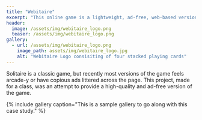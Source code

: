 ```yaml
---
title: "Webitaire"
excerpt: "This online game is a lightweight, ad-free, web-based version of solitaire."
header:
  image: /assets/img/webitaire_logo.png
  teaser: /assets/img/webitaire_logo.png
gallery:
  - url: /assets/img/webitaire_logo.png
    image_path: assets/img/webitaire_logo.jpg
    alt: "Webitaire Logo consisiting of four stacked playing cards"
---
```


Solitaire is a classic game, but recently most versions of the game feels arcade-y or have copious ads littered across the page. This project, made for a class, was an attempt to provide a high-quality and ad-free version of the game.

{% include gallery caption="This is a sample gallery to go along with this case study." %}
